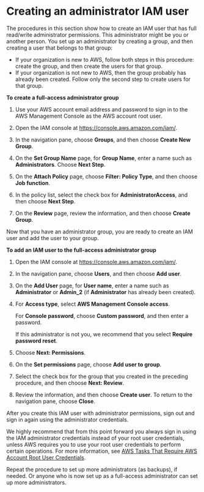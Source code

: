 # Creating an administrator IAM user<a name="preproduction-create-iam-admin"></a>

The procedures in this section show how to create an IAM user that has full read/write administrator permissions\. This administrator might be you or another person\. You set up an administrator by creating a group, and then creating a user that belongs to that group:
+ If your organization is new to AWS, follow both steps in this procedure: create the group, and then create the users for that group\.
+ If your organization is not new to AWS, then the group probably has already been created\. Follow only the second step to create users for that group\. 

**To create a full\-access administrator group**

1. Use your AWS account email address and password to sign in to the AWS Management Console as the AWS account root user\.

1. Open the IAM console at [https://console\.aws\.amazon\.com/iam/](https://console.aws.amazon.com/iam/)\.

1. In the navigation pane, choose **Groups**, and then choose **Create New Group**\.

1. On the **Set Group Name** page, for **Group Name**, enter a name such as **Administrators**\. Choose **Next Step**\.

1. On the **Attach Policy** page, choose **Filter: Policy Type**, and then choose **Job function**\. 

1. In the policy list, select the check box for **AdministratorAccess**, and then choose **Next Step**\. 

1. On the **Review** page, review the information, and then choose **Create Group**\. 

Now that you have an administrator group, you are ready to create an IAM user and add the user to your group\.

**To add an IAM user to the full\-access administrator group**

1. Open the IAM console at [https://console\.aws\.amazon\.com/iam/](https://console.aws.amazon.com/iam/)\.

1. In the navigation pane, choose **Users**, and then choose **Add user**\.

1. On the **Add User** page, for **User name**, enter a name such as **Administrator** or **Admin\_2** \(if **Administrator** has already been created\)\.

1. For **Access type**, select **AWS Management Console access**\.

   For **Console password**, choose **Custom password**, and then enter a password\. 

   If this administrator is not you, we recommend that you select **Require password reset**\.

1. Choose **Next: Permissions**\.

1. On the **Set permissions** page, choose **Add user to group**\.

1. Select the check box for the group that you created in the preceding procedure, and then choose **Next: Review**\.

1. Review the information, and then choose **Create user**\. To return to the navigation pane, choose **Close**\.

After you create this IAM user with administrator permissions, sign out and sign in again using the administrator credentials\. 

We highly recommend that from this point forward you always sign in using the IAM administrator credentials instead of your root user credentials, unless AWS requires you to use your root user credentials to perform certain operations\. For more information, see [AWS Tasks That Require AWS Account Root User Credentials](https://docs.aws.amazon.com/general/latest/gr/aws_tasks-that-require-root.html)\.

Repeat the procedure to set up more administrators \(as backups\), if needed\. Or anyone who is now set up as a full\-access administrator can set up more administrators\.